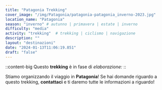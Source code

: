 ```yaml
---
title: "Patagonia Trekking"
cover_image: "/img/Patagonia/patagonia-patagonia_inverno-2023.jpg"
location_name: "Patagonia"
season: "inverno" # autunno | primavera | estate | inverno
difficulty: "media"
activity: "trekking"  # trekking | ciclismo | navigazione
description: ""
layout: "destinazioni"
date: "2024-01-13T11:06:19.851"
draft: "false"
---
```


::content-big
Questo **trekking** è in fase di *elaborazione:*
::

Stiamo organizzando il viaggio in **Patagonia**!
Se hai domande riguardo a questo trekking, **contattaci** e ti daremo tutte le informazioni a riguardo!
